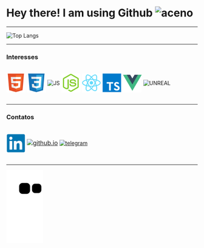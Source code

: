 # Hey there! I am using Github <img src="https://emojipedia-us.s3.amazonaws.com/source/noto-emoji-animations/344/waving-hand_medium-dark-skin-tone_1f44b-1f3fe_1f3fe.gif" width="35" height = "35" alt = "aceno">

<hr>

![Top Langs](https://github-readme-stats-christiandoramo.vercel.app/api/top-langs/?username=christiandoramo&layout=compact&langs_count=12&theme=highcontrast)

<div class = "tecnologias" style="display: inline_block">

<hr>
  
### Interesses
  
<br><img title="HTML5" align="center" alt="HTML5" height="50" width="50" src="https://raw.githubusercontent.com/devicons/devicon/master/icons/html5/html5-original.svg"> <img title="CSS3" align="center" alt="CSS3" height="50" width="50" src="https://raw.githubusercontent.com/devicons/devicon/master/icons/css3/css3-original.svg"> <img title="JS" align="center" alt="JS" height="50" width="50" src="https://icon-library.com/images/javascript-icon-png/javascript-icon-png-23.jpg"> <img title="NODE.JS" align="center" alt="NODE.JS" height="50" width="50" src="https://raw.githubusercontent.com/devicons/devicon/master/icons/nodejs/nodejs-original.svg"> <img title="REACT" align="center" alt="REACT" height="50" width="50" src="https://raw.githubusercontent.com/devicons/devicon/master/icons/react/react-original.svg"> <img title="Typescript" align="center" alt="Typescript" height="50" width="50" src="https://raw.githubusercontent.com/devicons/devicon/master/icons/typescript/typescript-original.svg"> <img title="Vue" align="center" alt="Vue" height="50" width="50" src="https://raw.githubusercontent.com/devicons/devicon/master/icons/vuejs/vuejs-original.svg"> <img title="UNREAL" align="center" alt="UNREAL" height="50" width="50" src="https://i.pinimg.com/originals/8d/8e/7d/8d8e7dae5de37c62461aab48d7f3f5e7.png"><br><br></div>

<div class = "contatos" style="display: inline_block">
  
<hr>
  
### Contatos

<br> 
<a title="https://www.linkedin.com/in/christian-oliveira-299795260/" target="_blank" href="https://www.linkedin.com/in/christian-oliveira-299795260/"><img align="center" alt="linkedin" height="50" width="50"  src="https://raw.githubusercontent.com/devicons/devicon/master/icons/linkedin/linkedin-original.svg"></a> <a target="_blank" href="https://christiandoramo.github.io/" style="font-size: 16px; text-align: center"><img align="center" alt="github.io" height="50" width="50" title="https://christiandoramo.github.io" src="https://github.githubassets.com/images/modules/logos_page/GitHub-Mark.png"></a> <a href="https://t.me/forbiddome" target="_blank"><img align="center" alt="telegram" height="50" width="50" title="telegram" src="https://cdn-icons-png.flaticon.com/512/2111/2111646.png"></a>
<br><br>

 <hr>
  
![Snake animation](https://github.com/christiandoramo/christiandoramo/blob/output/github-contribution-grid-snake.svg)

</div>
